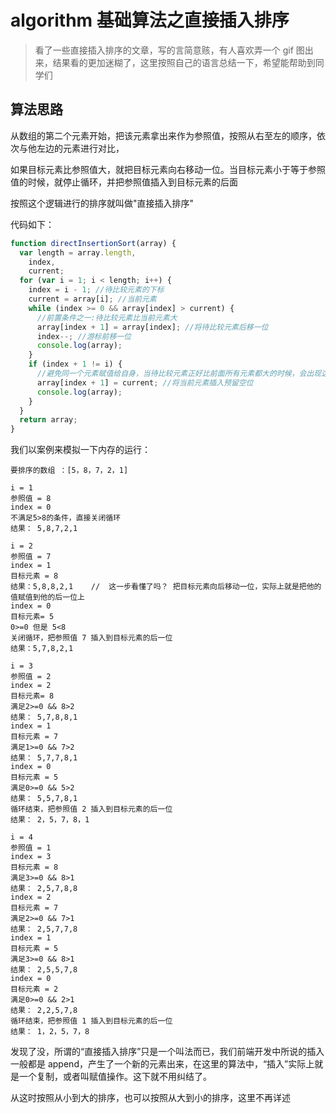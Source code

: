 <!-- Date: 2017-06-02 19:37:06 -->

# algorithm 基础算法之直接插入排序

> 看了一些直接插入排序的文章，写的言简意赅，有人喜欢弄一个 gif 图出来，结果看的更加迷糊了，这里按照自己的语言总结一下，希望能帮助到同学们

## 算法思路

从数组的第二个元素开始，把该元素拿出来作为参照值，按照从右至左的顺序，依次与他左边的元素进行对比，

如果目标元素比参照值大，就把目标元素向右移动一位。当目标元素小于等于参照值的时候，就停止循环，并把参照值插入到目标元素的后面

按照这个逻辑进行的排序就叫做"直接插入排序"

代码如下：

```js
function directInsertionSort(array) {
  var length = array.length,
    index,
    current;
  for (var i = 1; i < length; i++) {
    index = i - 1; //待比较元素的下标
    current = array[i]; //当前元素
    while (index >= 0 && array[index] > current) {
      //前置条件之一:待比较元素比当前元素大
      array[index + 1] = array[index]; //将待比较元素后移一位
      index--; //游标前移一位
      console.log(array);
    }
    if (index + 1 != i) {
      //避免同一个元素赋值给自身，当待比较元素正好比前面所有元素都大的时候，会出现这种情况，这个时候就不需要再插入到自己本来的位置了
      array[index + 1] = current; //将当前元素插入预留空位
      console.log(array);
    }
  }
  return array;
}
```

我们以案例来模拟一下内存的运行：

```
要排序的数组 ：[5，8，7，2，1]

i = 1
参照值 = 8
index = 0
不满足5>8的条件，直接关闭循环
结果： 5,8,7,2,1

i = 2
参照值 = 7
index = 1
目标元素 = 8
结果：5,8,8,2,1    //  这一步看懂了吗？ 把目标元素向后移动一位，实际上就是把他的值赋值到他的后一位上
index = 0
目标元素= 5
0>=0 但是 5<8
关闭循环，把参照值 7 插入到目标元素的后一位
结果：5,7,8,2,1

i = 3
参照值 = 2
index = 2
目标元素= 8
满足2>=0 && 8>2
结果： 5,7,8,8,1
index = 1
目标元素 = 7
满足1>=0 && 7>2
结果： 5,7,7,8,1
index = 0
目标元素 = 5
满足0>=0 && 5>2
结果： 5,5,7,8,1
循环结束，把参照值 2 插入到目标元素的后一位
结果： 2，5，7，8，1

i = 4
参照值 = 1
index = 3
目标元素 = 8
满足3>=0 && 8>1
结果： 2,5,7,8,8
index = 2
目标元素 = 7
满足2>=0 && 7>1
结果： 2,5,7,7,8
index = 1
目标元素 = 5
满足3>=0 && 8>1
结果： 2,5,5,7,8
index = 0
目标元素 = 2
满足0>=0 && 2>1
结果： 2,2,5,7,8
循环结束，把参照值 1 插入到目标元素的后一位
结果： 1，2，5，7，8
```

发现了没，所谓的“直接插入排序”只是一个叫法而已，我们前端开发中所说的插入一般都是 append，产生了一个新的元素出来，在这里的算法中，“插入”实际上就是一个复制，或者叫赋值操作。这下就不用纠结了。

从这时按照从小到大的排序，也可以按照从大到小的排序，这里不再详述
